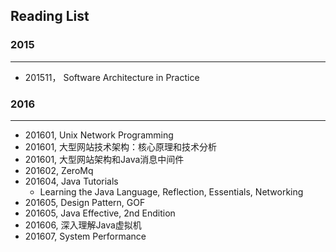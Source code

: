 ## Reading List 
### 2015
---
* 201511， Software Architecture in Practice   

### 2016
---
* 201601, Unix Network Programming
* 201601, 大型网站技术架构：核心原理和技术分析
* 201601, 大型网站架构和Java消息中间件
* 201602, ZeroMq
* 201604, Java Tutorials 
  * Learning the Java Language, Reflection, Essentials, Networking
* 201605, Design Pattern, GOF
* 201605, Java Effective, 2nd Endition
* 201606, 深入理解Java虚拟机
* 201607, System Performance
